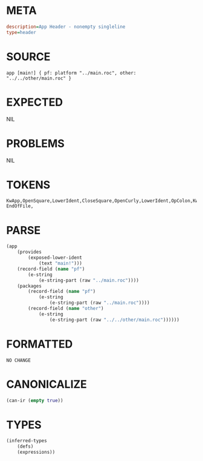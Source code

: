 # META
~~~ini
description=App Header - nonempty singleline
type=header
~~~
# SOURCE
~~~roc
app [main!] { pf: platform "../main.roc", other: "../../other/main.roc" }
~~~
# EXPECTED
NIL
# PROBLEMS
NIL
# TOKENS
~~~zig
KwApp,OpenSquare,LowerIdent,CloseSquare,OpenCurly,LowerIdent,OpColon,KwPlatform,StringStart,StringPart,StringEnd,Comma,LowerIdent,OpColon,StringStart,StringPart,StringEnd,CloseCurly,
EndOfFile,
~~~
# PARSE
~~~clojure
(app
	(provides
		(exposed-lower-ident
			(text "main!")))
	(record-field (name "pf")
		(e-string
			(e-string-part (raw "../main.roc"))))
	(packages
		(record-field (name "pf")
			(e-string
				(e-string-part (raw "../main.roc"))))
		(record-field (name "other")
			(e-string
				(e-string-part (raw "../../other/main.roc"))))))
~~~
# FORMATTED
~~~roc
NO CHANGE
~~~
# CANONICALIZE
~~~clojure
(can-ir (empty true))
~~~
# TYPES
~~~clojure
(inferred-types
	(defs)
	(expressions))
~~~
